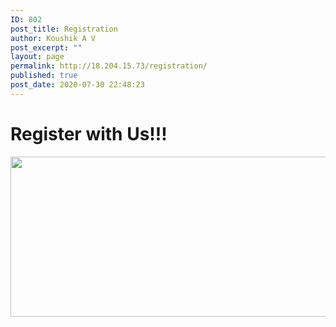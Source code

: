 ```yaml
---
ID: 802
post_title: Registration
author: Koushik A V
post_excerpt: ""
layout: page
permalink: http://18.204.15.73/registration/
published: true
post_date: 2020-07-30 22:48:23
---
```

<h1>Register with Us!!!</h1>		
										<img width="512" height="256" src="http://18.204.15.73/wp-content/uploads/2020/07/Register.jpg" alt="" srcset="http://18.204.15.73/wp-content/uploads/2020/07/Register.jpg 512w, http://18.204.15.73/wp-content/uploads/2020/07/Register-300x150.jpg 300w" sizes="(max-width: 512px) 100vw, 512px" />